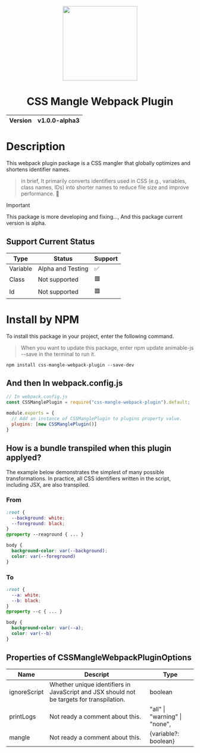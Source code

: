 <div align="center">
  <img width="200px" src="https://github.com/user-attachments/assets/75212c43-14de-471d-aa38-7630a2103510">
  <h1>CSS Mangle Webpack Plugin</h1>
  <table>
        <thead>
          <tr>
            <th>Version</th>
            <th>v1.0.0-alpha3</th>
          </tr>
        </tbody>
    </table>
</div>

# Description
This webpack plugin package is a CSS mangler that globally optimizes and shortens identifier names.

> in brief, It primarily converts identifiers used in CSS (e.g., variables, class names, IDs) into shorter names to reduce file size and improve performance. 🚀

> [!IMPORTANT]
> This package is more developing and fixing..., And this package current version is alpha.

## Support Current Status
| Type | Status | Support |
| ---- | ------ | ------- |
| Variable | Alpha and Testing | ✅ |
| Class | Not supported | 🟥 |
| Id | Not supported | 🟥 |

# Install by NPM
To install this package in your project, enter the following command.

> When you want to update this package, enter npm update animable-js --save in the terminal to run it.

```
npm install css-mangle-webpack-plugin --save-dev
```

## And then In webpack.config.js
```cjs
// In webpack.config.js
const CSSManglePlugin = require("css-mangle-webpack-plugin").default;

module.exports = {
  // Add an instance of CSSManglePlugin to plugins property value.
  plugins: [new CSSManglePlugin()]
}
```

## How is a bundle transpiled when this plugin applyed?
The example below demonstrates the simplest of many possible transformations. In practice, all CSS identifiers written in the script, including JSX, are also transpiled.

### From
```css
:root {
  --background: white;
  --foreground: black;
}
@property --reaground { ... }

body {
  background-color: var(--background);
  color: var(--foreground)
}
```

### To
```css
:root {
  --a: white;
  --b: black;
}
@property --c { ... }

body {
  background-color: var(--a);
  color: var(--b)
}
```

## Properties of CSSMangleWebpackPluginOptions
| Name | Descript | Type |
| ---- | ----- | ------- |
| ignoreScript | Whether unique identifiers in JavaScript and JSX should not be targets for transpilation. | boolean
| printLogs | Not ready a comment about this. | "all" \| "warning" \| "none",
| mangle | Not ready a comment about this. | {variable?: boolean}